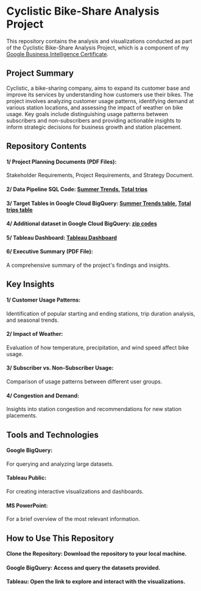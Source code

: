 # Cyclistic Bike-Share Analysis Project
This repository contains the analysis and visualizations conducted as part of the Cyclistic Bike-Share Analysis Project, which is a component of my [Google Business Intelligence Certificate](https://coursera.org/share/c4f4857aeaf61150279d9e74d63276fa).

## Project Summary
Cyclistic, a bike-sharing company, aims to expand its customer base and improve its services by understanding how customers use their bikes. The project involves analyzing customer usage patterns, identifying demand at various station locations, and assessing the impact of weather on bike usage. Key goals include distinguishing usage patterns between subscribers and non-subscribers and providing actionable insights to inform strategic decisions for business growth and station placement.

## Repository Contents
#### 1/ Project Planning Documents (PDF Files): 
Stakeholder Requirements, Project Requirements, and Strategy Document.
#### 2/ Data Pipeline SQL Code: [Summer Trends](https://console.cloud.google.com/bigquery?project=cyclistic-nyc-zip-codes&ws=!1m4!1m3!8m2!1s495492972980!2s3fe5d44fecbb4d2ea90d9c5929d16bbb), [Total trips](https://console.cloud.google.com/bigquery?project=cyclistic-nyc-zip-codes&ws=!1m4!1m3!8m2!1s495492972980!2sa465fe42dbae4d86907b8e6327fedc86)
#### 3/ Target Tables in Google Cloud BigQuery: [Summer Trends table](https://console.cloud.google.com/bigquery?project=cyclistic-nyc-zip-codes&ws=!1m5!1m4!4m3!1scyclistic-nyc-zip-codes!2scyclistic_project!3sSummer%2520Trends), [Total trips table](https://console.cloud.google.com/bigquery?project=cyclistic-nyc-zip-codes&ws=!1m5!1m4!4m3!1scyclistic-nyc-zip-codes!2scyclistic_project!3stotal%2520trips%2520table-cyclistic%2520project)
#### 4/ Additional dataset in Google Cloud BigQuery: [zip codes](https://console.cloud.google.com/bigquery?project=cyclistic-nyc-zip-codes&ws=!1m5!1m4!4m3!1scyclistic-nyc-zip-codes!2szip_codes!3scyclistic_zip_codes) 
#### 5/ Tableau Dashboard: [Tableau Dashboard](https://public.tableau.com/app/profile/ahmdlx/viz/CyclisticProject_17088918886290/Cyclistic)
#### 6/ Executive Summary (PDF File): 
A comprehensive summary of the project's findings and insights.

## Key Insights
#### 1/ Customer Usage Patterns: 
Identification of popular starting and ending stations, trip duration analysis, and seasonal trends.
#### 2/ Impact of Weather: 
Evaluation of how temperature, precipitation, and wind speed affect bike usage.
#### 3/ Subscriber vs. Non-Subscriber Usage: 
Comparison of usage patterns between different user groups.
#### 4/ Congestion and Demand: 
Insights into station congestion and recommendations for new station placements.

## Tools and Technologies
#### Google BigQuery: 
For querying and analyzing large datasets.
#### Tableau Public: 
For creating interactive visualizations and dashboards.
#### MS PowerPoint: 
For a brief overview of the most relevant information.

## How to Use This Repository
#### Clone the Repository: Download the repository to your local machine.
#### Google BigQuery: Access and query the datasets provided.
#### Tableau: Open the link to explore and interact with the visualizations.
